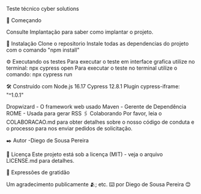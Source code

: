 Teste técnico cyber solutions


🚀 Começando


Consulte Implantação para saber como implantar o projeto.


🔧 Instalação
Clone o repositorio
Instale todas as dependencias do projeto com o comando "npm install"

⚙️ Executando os testes
Para executar o teste em interface grafica utilize no terminal: npx cypress open
Para executar o teste no terminal utilize o comando: npx cypress run

🛠️ Construído com
Node.js 16.17
Cypress 12.8.1
Plugin cypress-iframe: "^1.0.1"

Dropwizard - O framework web usado
Maven - Gerente de Dependência
ROME - Usada para gerar RSS
🖇️ Colaborando
Por favor, leia o COLABORACAO.md para obter detalhes sobre o nosso código de conduta e o processo para nos enviar pedidos de solicitação.


✒️ Autor
-Diego de Sousa Pereira

📄 Licença
Este projeto está sob a licença (MIT) - veja o arquivo LICENSE.md para detalhes.

🎁 Expressões de gratidão

Um agradecimento publicamente 🫂;
etc.
⌨️ por Diego de Sousa Pereira 😊
